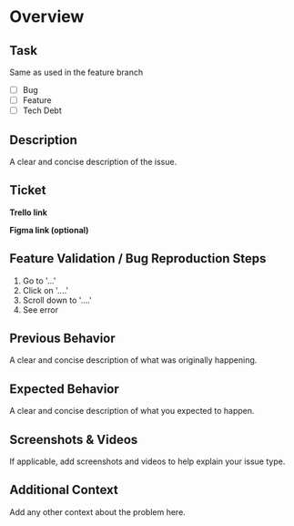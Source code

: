 # Overview

## Task

Same as used in the feature branch

- [ ] Bug
- [ ] Feature
- [ ] Tech Debt

## Description

A clear and concise description of the issue.

## Ticket

**Trello link**

**Figma link (optional)**

## Feature Validation / Bug Reproduction Steps

1. Go to '...'
2. Click on '....'
3. Scroll down to '....'
4. See error

## Previous Behavior

A clear and concise description of what was originally happening.

## Expected Behavior

A clear and concise description of what you expected to happen.

## Screenshots & Videos

If applicable, add screenshots and videos to help explain your issue type.

## Additional Context

Add any other context about the problem here.
